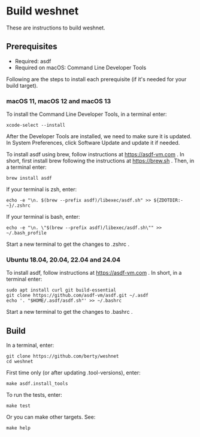 # Build weshnet

These are instructions to build weshnet.

<!-- markdownlint-disable MD034 -->

## Prerequisites

* Required: asdf
* Required on macOS: Command Line Developer Tools

Following are the steps to install each prerequisite (if it's needed for your
build target).

### macOS 11, macOS 12 and macOS 13

To install the Command Line Developer Tools, in a terminal enter:

    xcode-select --install

After the Developer Tools are installed, we need to make sure it is updated. In
System Preferences, click Software Update and update it if needed.

To install asdf using brew, follow instructions at https://asdf-vm.com . In short,
first install brew following the instructions at https://brew.sh . Then, in
a terminal enter:

    brew install asdf

If your terminal is zsh, enter:

    echo -e "\n. $(brew --prefix asdf)/libexec/asdf.sh" >> ${ZDOTDIR:-~}/.zshrc

If your terminal is bash, enter:

    echo -e "\n. \"$(brew --prefix asdf)/libexec/asdf.sh\"" >> ~/.bash_profile

Start a new terminal to get the changes to .zshrc .

### Ubuntu 18.04, 20.04, 22.04 and 24.04

To install asdf, follow instructions at https://asdf-vm.com . In short, in
a terminal enter:

    sudo apt install curl git build-essential
    git clone https://github.com/asdf-vm/asdf.git ~/.asdf
    echo '. "$HOME/.asdf/asdf.sh"' >> ~/.bashrc

Start a new terminal to get the changes to .bashrc .

## Build

In a terminal, enter:

    git clone https://github.com/berty/weshnet
    cd weshnet

First time only (or after updating .tool-versions), enter:

    make asdf.install_tools

To run the tests, enter:

    make test

Or you can make other targets. See:

    make help
